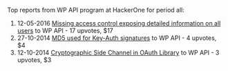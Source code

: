 Top reports from WP API program at HackerOne for period all:

1. 12-05-2016 [Missing access control exposing detailed information on all users](https://hackerone.com/reports/138244) to WP API - 17 upvotes, $17
2. 27-10-2014 [MD5 used for Key-Auth signatures](https://hackerone.com/reports/32944) to WP API - 4 upvotes, $4
3. 12-10-2014 [Cryptographic Side Channel in OAuth Library](https://hackerone.com/reports/31168) to WP API - 3 upvotes, $3
